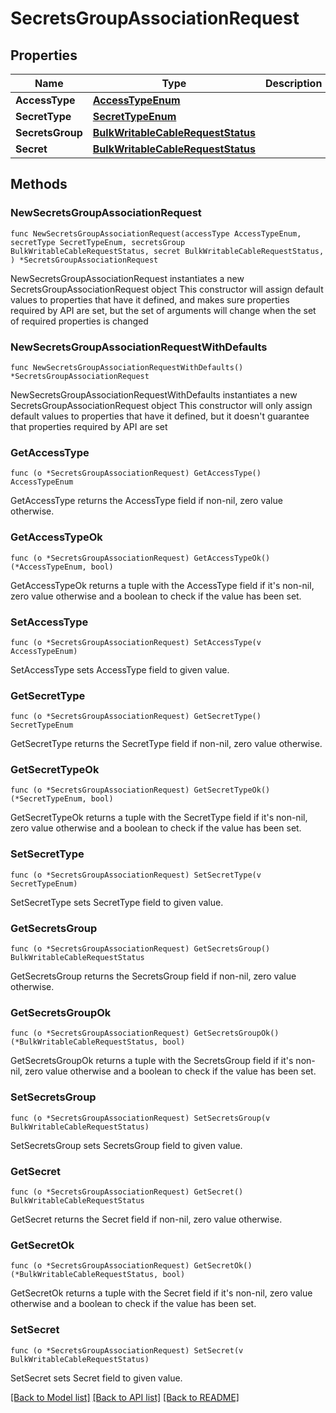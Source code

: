 # SecretsGroupAssociationRequest

## Properties

Name | Type | Description | Notes
------------ | ------------- | ------------- | -------------
**AccessType** | [**AccessTypeEnum**](AccessTypeEnum.md) |  | 
**SecretType** | [**SecretTypeEnum**](SecretTypeEnum.md) |  | 
**SecretsGroup** | [**BulkWritableCableRequestStatus**](BulkWritableCableRequestStatus.md) |  | 
**Secret** | [**BulkWritableCableRequestStatus**](BulkWritableCableRequestStatus.md) |  | 

## Methods

### NewSecretsGroupAssociationRequest

`func NewSecretsGroupAssociationRequest(accessType AccessTypeEnum, secretType SecretTypeEnum, secretsGroup BulkWritableCableRequestStatus, secret BulkWritableCableRequestStatus, ) *SecretsGroupAssociationRequest`

NewSecretsGroupAssociationRequest instantiates a new SecretsGroupAssociationRequest object
This constructor will assign default values to properties that have it defined,
and makes sure properties required by API are set, but the set of arguments
will change when the set of required properties is changed

### NewSecretsGroupAssociationRequestWithDefaults

`func NewSecretsGroupAssociationRequestWithDefaults() *SecretsGroupAssociationRequest`

NewSecretsGroupAssociationRequestWithDefaults instantiates a new SecretsGroupAssociationRequest object
This constructor will only assign default values to properties that have it defined,
but it doesn't guarantee that properties required by API are set

### GetAccessType

`func (o *SecretsGroupAssociationRequest) GetAccessType() AccessTypeEnum`

GetAccessType returns the AccessType field if non-nil, zero value otherwise.

### GetAccessTypeOk

`func (o *SecretsGroupAssociationRequest) GetAccessTypeOk() (*AccessTypeEnum, bool)`

GetAccessTypeOk returns a tuple with the AccessType field if it's non-nil, zero value otherwise
and a boolean to check if the value has been set.

### SetAccessType

`func (o *SecretsGroupAssociationRequest) SetAccessType(v AccessTypeEnum)`

SetAccessType sets AccessType field to given value.


### GetSecretType

`func (o *SecretsGroupAssociationRequest) GetSecretType() SecretTypeEnum`

GetSecretType returns the SecretType field if non-nil, zero value otherwise.

### GetSecretTypeOk

`func (o *SecretsGroupAssociationRequest) GetSecretTypeOk() (*SecretTypeEnum, bool)`

GetSecretTypeOk returns a tuple with the SecretType field if it's non-nil, zero value otherwise
and a boolean to check if the value has been set.

### SetSecretType

`func (o *SecretsGroupAssociationRequest) SetSecretType(v SecretTypeEnum)`

SetSecretType sets SecretType field to given value.


### GetSecretsGroup

`func (o *SecretsGroupAssociationRequest) GetSecretsGroup() BulkWritableCableRequestStatus`

GetSecretsGroup returns the SecretsGroup field if non-nil, zero value otherwise.

### GetSecretsGroupOk

`func (o *SecretsGroupAssociationRequest) GetSecretsGroupOk() (*BulkWritableCableRequestStatus, bool)`

GetSecretsGroupOk returns a tuple with the SecretsGroup field if it's non-nil, zero value otherwise
and a boolean to check if the value has been set.

### SetSecretsGroup

`func (o *SecretsGroupAssociationRequest) SetSecretsGroup(v BulkWritableCableRequestStatus)`

SetSecretsGroup sets SecretsGroup field to given value.


### GetSecret

`func (o *SecretsGroupAssociationRequest) GetSecret() BulkWritableCableRequestStatus`

GetSecret returns the Secret field if non-nil, zero value otherwise.

### GetSecretOk

`func (o *SecretsGroupAssociationRequest) GetSecretOk() (*BulkWritableCableRequestStatus, bool)`

GetSecretOk returns a tuple with the Secret field if it's non-nil, zero value otherwise
and a boolean to check if the value has been set.

### SetSecret

`func (o *SecretsGroupAssociationRequest) SetSecret(v BulkWritableCableRequestStatus)`

SetSecret sets Secret field to given value.



[[Back to Model list]](../README.md#documentation-for-models) [[Back to API list]](../README.md#documentation-for-api-endpoints) [[Back to README]](../README.md)


